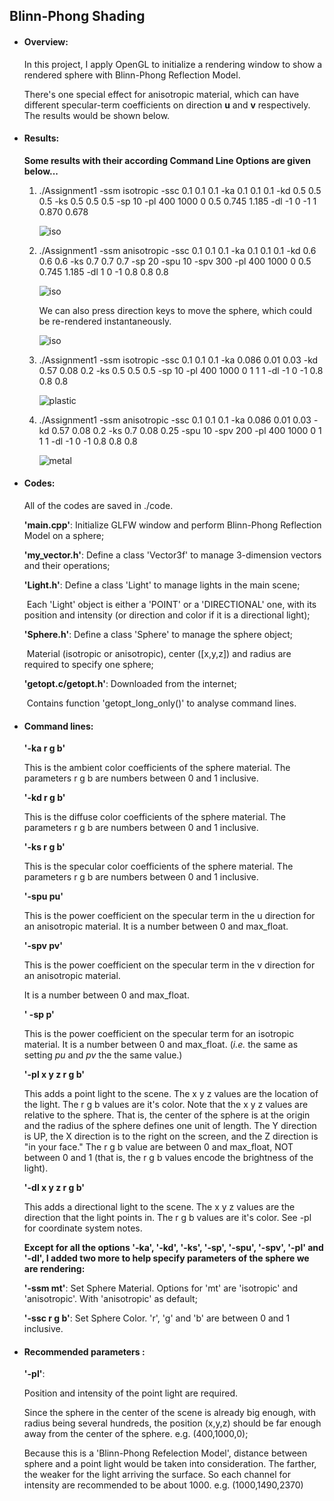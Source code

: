 ## Blinn-Phong Shading

- #### Overview:

  In this project, I apply OpenGL to initialize a rendering window to show a rendered sphere with Blinn-Phong Reflection Model. 

  There's one special effect for anisotropic material, which can have different  specular-term coefficients on direction __u__ and __v__ respectively. The results would be shown below.

  

- #### Results:

  __Some results with their according Command Line Options are given below...__

  1. ./Assignment1 -ssm isotropic -ssc 0.1 0.1 0.1 -ka 0.1 0.1 0.1 -kd 0.5 0.5 0.5 -ks 0.5 0.5 0.5 -sp 10 -pl 400 1000 0 0.5 0.745 1.185 -dl -1 0 -1 1 0.870 0.678

     <img src="Results\isotropic.png" alt="iso" style="zoom:100%;" />

     

  2. ./Assignment1 -ssm anisotropic -ssc 0.1 0.1 0.1 -ka 0.1 0.1 0.1 -kd 0.6 0.6 0.6 -ks 0.7 0.7 0.7 -sp 20 -spu 10 -spv 300 -pl 400 1000 0 0.5 0.745 1.185 -dl 1 0 -1 0.8 0.8 0.8

     <img src="Results\anisotropic.png" alt="iso" style="zoom:100%;" />

     We can also press direction keys to move the sphere, which could be re-rendered instantaneously.

     <img src="Results\anisotropic_moved.png" alt="iso" style="zoom:100%;" />

     

  3. ./Assignment1 -ssm isotropic -ssc 0.1 0.1 0.1 -ka 0.086 0.01 0.03 -kd 0.57 0.08 0.2 -ks 0.5 0.5 0.5 -sp 10 -pl 400 1000 0 1 1 1 -dl -1 0 -1 0.8 0.8 0.8

     <img src="Results\plastic_effect.png" alt="plastic" style="zoom:100%;" />

  4. ./Assignment1 -ssm anisotropic -ssc 0.1 0.1 0.1 -ka 0.086 0.01 0.03 -kd 0.57 0.08 0.2 -ks 0.7 0.08 0.25 -spu 10 -spv 200 -pl 400 1000 0 1 1 1 -dl -1 0 -1 0.8 0.8 0.8

     <img src="Results\metal_effect.png" alt="metal" style="zoom:100%;" />

- #### Codes:

  All of the codes are saved in ./code.

  __'main.cpp'__: Initialize GLFW window and perform Blinn-Phong Reflection Model on a sphere;

  __'my_vector.h'__: Define a class 'Vector3f' to manage 3-dimension vectors and their 						   operations;

  __'Light.h'__: Define a class 'Light' to manage lights in the main scene;

  ​				 Each 'Light' object is either a 'POINT' or a 'DIRECTIONAL' one, with its position and 				 intensity (or direction and color if it is a directional light);

  __'Sphere.h'__: Define a class 'Sphere' to manage the sphere object;

  ​				     Material (isotropic or anisotropic), center ([x,y,z]) and radius are required to 					 specify one sphere;

  __'getopt.c/getopt.h'__: Downloaded from the internet;	

  ​									 Contains function 'getopt_long_only()' to analyse command lines.

  

- #### Command lines:

  __'-ka r g b'__ 

  This is the ambient color coefficients of the sphere material. The parameters r g b are numbers between 0 and 1 inclusive. 

  

  __'-kd r g b'__ 

  This is the diffuse color coefficients of the sphere material. The parameters r g b are numbers between 0 and 1 inclusive. 

  

  __'-ks r g b'__

  This is the specular color coefficients of the sphere material. The parameters r g b are numbers between 0 and 1 inclusive. 

  

  __'-spu pu'__ 

  This is the power coefficient on the specular term in the u direction for an anisotropic material.  It is a number between 0 and max_float.

  

  __'-spv pv'__ 

  This is the power coefficient on the specular term in the v direction for an anisotropic material. 

  It is a number between 0 and max_float.

  

  __' -sp p'__ 

  This is the power coefficient on the specular term for an isotropic material. It is a number between 0 and max_float. (*i.e.* the same as setting *pu* and *pv* the the same value.)

  

  __'-pl x y z r g b'__

  This adds a point light to the scene. The x y z values are the location of the light. The r g b values are it's color. Note that the x y z values are relative to the sphere. That is, the center of the sphere is at the origin and the radius of the sphere defines one unit of length. The Y direction is UP, the X direction is to the right on the screen, and the Z direction is "in your face." The r g b value are between 0 and max_float, NOT between 0 and 1 (that is, the r g b values encode the brightness of the light). 

  

  __'-dl x y z r g b'__ 

  This adds a directional light to the scene. The x y z values are the direction that the light points in. The r g b values are it's color. See -pl for coordinate system notes. 

  

  __Except for all the options '-ka', '-kd', '-ks', '-sp', '-spu', '-spv', '-pl' and '-dl', I added two more to help specify parameters of the sphere we are rendering:__

  __'-ssm mt'__: Set Sphere Material. Options for 'mt' are 'isotropic' and 'anisotropic'. With  				   'anisotropic' as default;

  __'-ssc r g b'__: Set Sphere Color. 'r', 'g' and 'b' are between 0 and 1 inclusive.

  

- #### Recommended parameters :

  __'-pl'__: 

  Position and intensity of the point light are required. 

  Since the sphere in the center of the scene is already big enough, with radius being several hundreds, the position (x,y,z) should be far enough away from the center of the sphere. e.g. (400,1000,0);

  Because this is a 'Blinn-Phong Refelection Model', distance between sphere and a point light would be taken into consideration. The farther, the weaker for the light arriving the surface. So each channel for intensity are recommended to be about 1000. e.g. (1000,1490,2370)



